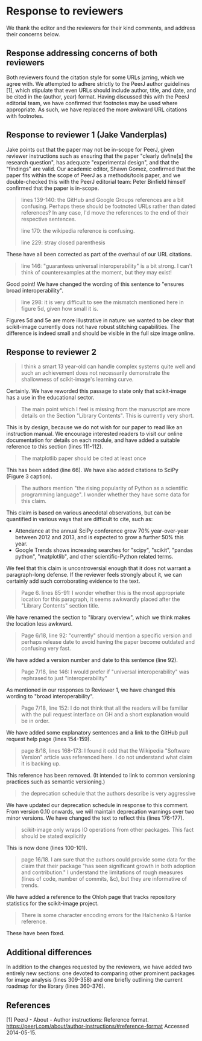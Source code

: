 # Response to reviewers

We thank the editor and the reviewers for their kind comments, and address
their concerns below.

## Response addressing concerns of both reviewers

Both reviewers found the citation style for some URLs jarring, which we agree
with. We attempted to adhere strictly to the PeerJ author guidelines [1], which
stipulate that even URLs should include author, title, and date, and be cited
in the (author, year) format. Having discussed this with the PeerJ editorial
team, we have confirmed that footnotes may be used where appropriate. As such,
we have replaced the more awkward URL citations with footnotes.

## Response to reviewer 1 (Jake Vanderplas)

Jake points out that the paper may not be in-scope for PeerJ, given
reviewer instructions such as ensuring that the paper "clearly define[s] the
research question", has adequate "experimental design", and that the "findings"
are valid. Our academic editor, Shawn Gomez, confirmed that the paper fits
within the scope of PeerJ as a methods/tools paper, and we double-checked this
with the PeerJ editorial team: Peter Binfield himself confirmed that the paper
is in-scope.

> lines 139-140: the GitHub and Google Groups references are a bit confusing.
> Perhaps these should be footnoted URLs rather than dated references? In any
> case, I'd move the references to the end of their respective sentences.
> 
> line 170: the wikipedia reference is confusing.
> 
> line 229: stray closed parenthesis

These have all been corrected as part of the overhaul of our URL citations.

> line 146: "guarantees universal interoperability" is a bit strong. I can't
> think of counterexamples at the moment, but they may exist!

Good point! We have changed the wording of this sentence to "ensures broad
interoperability".

> line 298: it is very difficult to see the mismatch mentioned here in figure
> 5d, given how small it is.

Figures 5d and 5e are more illustrative in nature: we wanted to be clear that
scikit-image currently does not have robust stitching capabilities. The
difference is indeed small and should be visible in the full size image online.

## Response to reviewer 2

> I think a smart 13 year-old can handle complex systems quite well and such an
> achievement does not necessarily demonstrate the shallowness of
> scikit-image's learning curve.

Certainly. We have reworded this passage to state only that scikit-image has a
use in the educational sector.

> The main point which I feel is missing from the manuscript are more details
> on the Section "Library Contents". This is currently very short.

This is by design, because we do not wish for our paper to read like an
instruction manual. We encourage interested readers to visit our online
documentation for details on each module, and have added a suitable reference
to this section (lines 111-112).

> The matplotlib paper should be cited at least once

This has been added (line 66). We have also added citations to SciPy (Figure 3
caption).

> The authors mention "the rising popularity of Python as a scientific
> programming language". I wonder whether they have some data for this claim.

This claim is based on various anecdotal observations, but can be quantified
in various ways that are difficult to cite, such as:

- Attendance at the annual SciPy conference grew 70% year-over-year between
  2012 and 2013, and is expected to grow a further 50% this year.
- Google Trends shows increasing searches for "scipy", "scikit", "pandas
  python", "matplotlib", and other scientific-Python related terms.

We feel that this claim is uncontroversial enough that it does not warrant a
paragraph-long defense. If the reviewer feels strongly about it, we can
certainly add such corroborating evidence to the text.

> Page 6. lines 85-91: I wonder whether this is the most appropriate location
> for this paragraph, it seems awkwardly placed after the "Library Contents"
> section title.

We have renamed the section to "library overview", which we think makes the
location less awkward.

> Page 6/18, line 92: "currently" should mention a specific version and perhaps
> release date to avoid having the paper become outdated and confusing very
> fast.

We have added a version number and date to this sentence (line 92).

> Page 7/18, line 146: I would prefer if "universal interoperability" was
> rephrased to just "interoperability"

As mentioned in our responses to Reviewer 1, we have changed this wording to
"broad interoperability".

> Page 7/18, line 152: I do not think that all the readers will be familiar
> with the pull request interface on GH and a short explanation would be in
> order.

We have added some explanatory sentences and a link to the GitHub pull request
help page (lines 154-159).

> page 8/18, lines 168-173: I found it odd that the Wikipedia "Software
> Version" article was referenced here. I do not understand what claim it is
> backing up.

This reference has been removed. (It intended to link to common versioning
practices such as semantic versioning.)

> the deprecation schedule that the authors describe is very aggressive

We have updated our deprecation schedule in response to this comment. From
version 0.10 onwards, we will maintain deprecation warnings over two minor
versions. We have changed the text to reflect this (lines 176-177).

> scikit-image only wraps IO operations from other packages. This fact should
> be stated explicitly

This is now done (lines 100-101).

> page 16/18. I am sure that the authors could provide some data for the claim
> that their package "has seen significant growth in both adoption and
> contribution." I understand the limitations of rough measures (lines of code,
> number of commits, &c), but they are informative of trends.

We have added a reference to the Ohloh page that tracks repository statistics
for the scikit-image project.

> There is some character encoding errors for the Halchenko & Hanke reference.

These have been fixed.

## Additional differences

In addition to the changes requested by the reviewers, we have added two
entirely new sections: one devoted to comparing other prominent packages for
image analysis (lines 309-358) and one briefly outlining the current roadmap
for the library (lines 360-376).

## References

[1] PeerJ - About - Author instructions: Reference format.
    https://peerj.com/about/author-instructions/#reference-format
    Accessed 2014-05-15.
